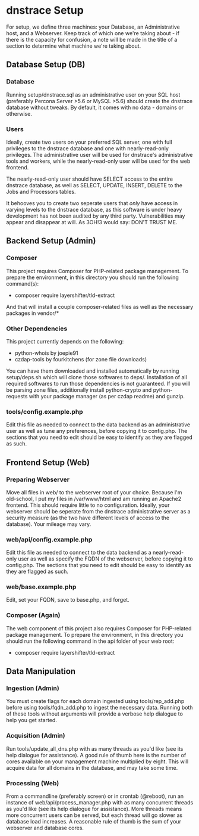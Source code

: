 # dnstrace Setup

For setup, we define three machines: your Database, an Administrative host, and a Webserver. Keep track of which one we're taking about - if there is the capacity for confusion, a note will be made in the title of a section to determine what machine we're taking about.

## Database Setup (DB)

### Database

Running setup/dnstrace.sql as an administrative user on your SQL host (preferably Percona Server >5.6 or MySQL >5.6) should create the dnstrace database without tweaks. By default, it comes with no data - domains or otherwise.

### Users

Ideally, create two users on your preferred SQL server, one with full privileges to the dnstrace database and one with nearly-read-only privileges. The administrative user will be used for dnstrace's administrative tools and workers, while the nearly-read-only user will be used for the web frontend.

The nearly-read-only user should have SELECT access to the entire dnstrace database, as well as SELECT, UPDATE, INSERT, DELETE to the Jobs and Processors tables.

It behooves you to create two seperate users that *only* have access in varying levels to the dnstrace database, as this software is under heavy development has not been audited by any third party. Vulnerabilities may appear and disappear at will. As 3OH!3 would say: DON'T TRUST ME.

## Backend Setup (Admin)

### Composer

This project requires Composer for PHP-related package management. To prepare the environment, in this directory you should run the following command(s):

* composer require layershifter/tld-extract

And that will install a couple composer-related files as well as the necessary packages in vendor/*

### Other Dependencies

This project currently depends on the following:

* python-whois by joepie91
* czdap-tools by fourkitchens (for zone file downloads)

You can have them downloaded and installed automatically by running setup/deps.sh which will clone those softwares to deps/. Installation of all required softwares to run those dependencies is not guaranteed. If you will be parsing zone files, additionally install python-crypto and python-requests with your package manager (as per czdap readme) and gunzip.

### tools/config.example.php

Edit this file as needed to connect to the data backend as an administrative user as well as tune any preferences, before copying it to config.php. The sections that you need to edit should be easy to identify as they are flagged as such.

## Frontend Setup (Web)

### Preparing Webserver

Move all files in web/ to the webserver root of your choice. Because I'm old-school, I put my files in /var/www/html and am running an Apache2 frontend. This should require little to no configuration. Ideally, your webserver should be seperate from the dnstrace administrative server as a security measure (as the two have different levels of access to the database). Your mileage may vary.

### web/api/config.example.php

Edit this file as needed to connect to the data backend as a nearly-read-only user as well as specify the FQDN of the webserver, before copying it to config.php. The sections that you need to edit should be easy to identify as they are flagged as such.

### web/base.example.php

Edit, set your FQDN, save to base.php, and forget.

### Composer (Again)

The web component of this project also requires Composer for PHP-related package management. To prepare the environment, in this directory you should run the following command in the api folder of your web root:

* composer require layershifter/tld-extract

## Data Manipulation

### Ingestion (Admin)

You must create flags for each domain ingested using tools/rep_add.php before using tools/fqdn_add.php to ingest the necessary data. Running both of these tools without arguments will provide a verbose help dialogue to help you get started.

### Acquisition (Admin)

Run tools/update_all_dns.php with as many threads as you'd like (see its help dialogue for assistance). A good rule of thumb here is the number of cores available on your management machine multiplied by eight. This will acquire data for all domains in the database, and may take some time.

### Processing (Web)

From a commandline (preferably screen) or in crontab (@reboot), run an instance of web/api/process_manager.php with as many concurrent threads as you'd like (see its help dialogue for assistance). More threads means more concurrent users can be served, but each thread will go slower as database load increases. A reasonable rule of thumb is the sum of your webserver and database cores.